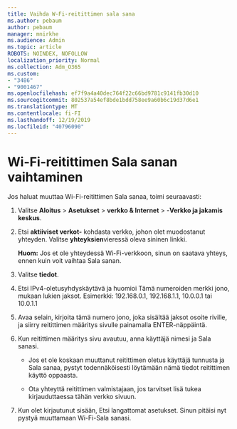```yaml
---
title: Vaihda W-Fi-reitittimen sala sana
ms.author: pebaum
author: pebaum
manager: mnirkhe
ms.audience: Admin
ms.topic: article
ROBOTS: NOINDEX, NOFOLLOW
localization_priority: Normal
ms.collection: Adm_O365
ms.custom:
- "3486"
- "9001467"
ms.openlocfilehash: ef7f9a4a40dec764f22c66bd9781c9141fb30d10
ms.sourcegitcommit: 802537a54ef8bde1bdd758ee9a60b6c19d37d6e1
ms.translationtype: MT
ms.contentlocale: fi-FI
ms.lasthandoff: 12/19/2019
ms.locfileid: "40796090"
---
```

# <a name="change-your-wi-fi-router-password"></a>Wi-Fi-reitittimen Sala sanan vaihtaminen

Jos haluat muuttaa Wi-Fi-reitittimen Sala sanaa, toimi seuraavasti:

1. Valitse **Aloitus** > **Asetukset** > **verkko & Internet** > -**Verkko ja jakamis keskus**.

2. Etsi **aktiiviset verkot-** kohdasta verkko, johon olet muodostanut yhteyden. Valitse **yhteyksien**vieressä oleva sininen linkki.<br>

   **Huom:** Jos et ole yhteydessä Wi-Fi-verkkoon, sinun on saatava yhteys, ennen kuin voit vaihtaa Sala sanan.

3. Valitse **tiedot**.

4. Etsi IPv4-oletusyhdyskäytävä ja huomioi Tämä numeroiden merkki jono, mukaan lukien jaksot. Esimerkki: 192.168.0.1, 192.168.1.1, 10.0.0.1 tai 10.0.1.1

5. Avaa selain, kirjoita tämä numero jono, joka sisältää jaksot osoite riville, ja siirry reitittimen määritys sivulle painamalla ENTER-näppäintä.

6. Kun reitittimen määritys sivu avautuu, anna käyttäjä nimesi ja Sala sanasi.<br>
   - Jos et ole koskaan muuttanut reitittimen oletus käyttäjä tunnusta ja Sala sanaa, pystyt todennäköisesti löytämään nämä tiedot reitittimen käyttö oppaasta.

   - Ota yhteyttä reitittimen valmistajaan, jos tarvitset lisä tukea kirjauduttaessa tähän verkko sivuun.

7. Kun olet kirjautunut sisään, Etsi langattomat asetukset. Sinun pitäisi nyt pystyä muuttamaan Wi-Fi-Sala sanasi.
